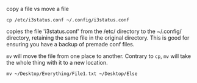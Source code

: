 copy a file vs move a file

```
cp /etc/i3status.conf ~/.config/i3status.conf
```
copies the file 'i3status.conf' from the /etc/ directory to the ~/.config/ directory, retaining the same file in the original directory. This is good for ensuring you have a backup of premade conf files. 

```mv``` will move the file from one place to another. Contrary to ```cp```, ```mv``` will take the whole thing with it to a new location.

```
mv ~/Desktop/Everything/File1.txt ~/Desktop/Else
```
